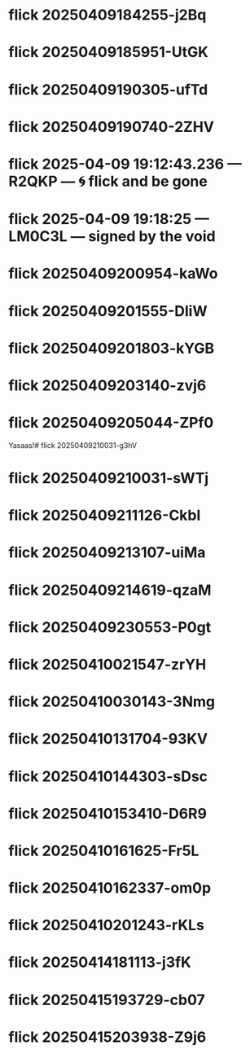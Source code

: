 # flick 20250409184255-j2Bq
# flick 20250409185951-UtGK
# flick 20250409190305-ufTd
# flick 20250409190740-2ZHV
# flick 2025-04-09 19:12:43.236 — R2QKP — 🌀 flick and be gone
# flick 2025-04-09 19:18:25 — LM0C3L — signed by the void
# flick 20250409200954-kaWo
# flick 20250409201555-DliW
# flick 20250409201803-kYGB
# flick 20250409203140-zvj6
# flick 20250409205044-ZPf0
Yasaas!# flick 20250409210031-g3hV
# flick 20250409210031-sWTj
# flick 20250409211126-Ckbl
# flick 20250409213107-uiMa
# flick 20250409214619-qzaM
# flick 20250409230553-P0gt
# flick 20250410021547-zrYH
# flick 20250410030143-3Nmg
# flick 20250410131704-93KV
# flick 20250410144303-sDsc
# flick 20250410153410-D6R9
# flick 20250410161625-Fr5L
# flick 20250410162337-om0p
# flick 20250410201243-rKLs
# flick 20250414181113-j3fK
# flick 20250415193729-cb07
# flick 20250415203938-Z9j6
